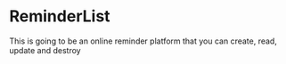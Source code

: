 # ReminderList
This is going to be an online reminder platform that you can create, read, update and destroy
